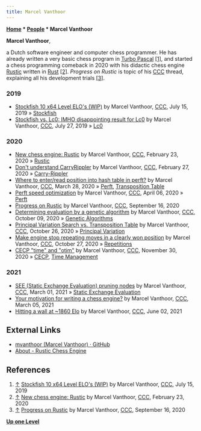 ```yaml
---
title: Marcel Vanthoor
---
```

**[Home](Home "Home") \* [People](People "People") \* Marcel Vanthoor**


**Marcel Vanthoor**,  

a Dutch software engineer and computer chess programmer. He has already written a very basic chess program in [Turbo Pascal](Pascal#TurboPascal "Pascal") <a id="cite-note-1" href="#cite-ref-1">[1]</a>, 
and started a chess programming comeback in 2020 with his didactic chess engine [Rustic](Rustic "Rustic") written in [Rust](Rust "Rust") <a id="cite-note-2" href="#cite-ref-2">[2]</a>.
*Progress on Rustic* is topic of his [CCC](CCC "CCC") thread, explaining all his development trials <a id="cite-note-3" href="#cite-ref-3">[3]</a>.



### 2019


* [Stockfish 10 x64 Level ELO's (WIP)](http://www.talkchess.com/forum3/viewtopic.php?f=6&t=71288) by Marcel Vanthoor, [CCC](CCC "CCC"), July 15, 2019 » [Stockfish](Stockfish "Stockfish")
* [Stockfish vs. Lc0: IMHO disappointing result for Lc0](http://www.talkchess.com/forum3/viewtopic.php?f=2&t=71384) by Marcel Vanthoor, [CCC](CCC "CCC"), July 27, 2019 » [Lc0](Leela_Chess_Zero#Lc0 "Leela Chess Zero")


### 2020


* [New chess engine: Rustic](http://www.talkchess.com/forum3/viewtopic.php?f=2&t=73164) by Marcel Vanthoor, [CCC](CCC "CCC"), February 23, 2020 » [Rustic](Rustic "Rustic")
* [Don't understand CarryRippler](http://www.talkchess.com/forum3/viewtopic.php?f=7&t=73198) by Marcel Vanthoor, [CCC](CCC "CCC"), February 27, 2020 » [Carry-Rippler](Traversing_Subsets_of_a_Set#AllSubsetsofanySet "Traversing Subsets of a Set")
* [Where to enter/read position into hash table in perft?](http://www.talkchess.com/forum3/viewtopic.php?f=7&t=73493) by Marcel Vanthoor, [CCC](CCC "CCC"), March 28, 2020 » [Perft](Perft "Perft"), [Transposition Table](Transposition_Table "Transposition Table")
* [Perft speed optimization](http://www.talkchess.com/forum3/viewtopic.php?f=7&t=73577) by Marcel Vanthoor, [CCC](CCC "CCC"), April 06, 2020 » [Perft](Perft "Perft")
* [Progress on Rustic](http://www.talkchess.com/forum3/viewtopic.php?f=7&t=75129) by Marcel Vanthoor, [CCC](CCC "CCC"), September 16, 2020
* [Determining evaluation by a genetic algorithm](http://www.talkchess.com/forum3/viewtopic.php?f=2&t=75342) by Marcel Vanthoor, [CCC](CCC "CCC"), October 09, 2020 » [Genetic Algorithms](Genetic_Programming#GeneticAlgorithm "Genetic Programming")
* [Principal Variation Search vs. Transposition Table](http://www.talkchess.com/forum3/viewtopic.php?f=7&t=75549) by Marcel Vanthoor, [CCC](CCC "CCC"), October 26, 2020 » [Principal Variation](Principal_Variation "Principal Variation")
* [Make engine stop repeating moves in a clearly won position](http://www.talkchess.com/forum3/viewtopic.php?f=7&t=75573) by Marcel Vanthoor, [CCC](CCC "CCC"), October 27, 2020 » [Repetitions](Repetitions "Repetitions")
* [CECP "time" and "otim"](http://www.talkchess.com/forum3/viewtopic.php?f=7&t=75944) by Marcel Vanthoor, [CCC](CCC "CCC"), November 30, 2020 » [CECP](Chess_Engine_Communication_Protocol "Chess Engine Communication Protocol"), [Time Management](Time_Management "Time Management")


### 2021


* [SEE (Static Exchange Evaluation) pruning nodes](http://www.talkchess.com/forum3/viewtopic.php?f=7&t=76750) by Marcel Vanthoor, [CCC](CCC "CCC"), March 01, 2021 » [Static Exchange Evaluation](Static_Exchange_Evaluation "Static Exchange Evaluation")
* [Your motivation for writing a chess engine?](http://www.talkchess.com/forum3/viewtopic.php?f=2&t=76787) by Marcel Vanthoor, [CCC](CCC "CCC"), March 05, 2021
* [Hitting a wall at ~1860 Elo](http://www.talkchess.com/forum3/viewtopic.php?f=7&t=77427) by Marcel Vanthoor, [CCC](CCC "CCC"), June 02, 2021


## External Links


* [mvanthoor (Marcel Vanthoor) · GitHub](https://github.com/mvanthoor)
* [About - Rustic Chess Engine](https://rustic-chess.org/)


## References


1. <a id="cite-ref-1" href="#cite-note-1">↑</a> [Stockfish 10 x64 Level ELO's (WIP)](http://www.talkchess.com/forum3/viewtopic.php?f=6&t=71288) by Marcel Vanthoor, [CCC](CCC "CCC"), July 15, 2019
2. <a id="cite-ref-2" href="#cite-note-2">↑</a> [New chess engine: Rustic](http://www.talkchess.com/forum3/viewtopic.php?f=2&t=73164) by Marcel Vanthoor, [CCC](CCC "CCC"), February 23, 2020
3. <a id="cite-ref-3" href="#cite-note-3">↑</a> [Progress on Rustic](http://www.talkchess.com/forum3/viewtopic.php?f=7&t=75129) by Marcel Vanthoor, [CCC](CCC "CCC"), September 16, 2020

**[Up one Level](People "People")**







 
